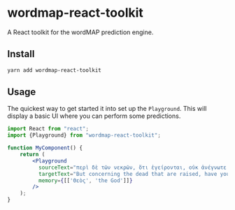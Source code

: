 # wordmap-react-toolkit
A React toolkit for the wordMAP prediction engine. 

## Install

```bash
yarn add wordmap-react-toolkit
```

## Usage

The quickest way to get started it into set up the `Playground`.
This will display a basic UI where you can perform some predictions.

```jsx
import React from "react";
import {Playground} from "wordmap-react-toolkit";

function MyComponent() {
    return (
        <Playground
          sourceText="περὶ δὲ τῶν νεκρῶν, ὅτι ἐγείρονται, οὐκ ἀνέγνωτε ἐν τῇ βίβλῳ Μωϋσέως ἐπὶ τοῦ βάτου, πῶς εἶπεν αὐτῷ ὁ Θεὸς λέγων, ἐγὼ ὁ Θεὸς Ἀβραὰμ, καὶ ὁ Θεὸς Ἰσαὰκ, καὶ ὁ Θεὸς Ἰακώβ?"
          targetText="But concerning the dead that are raised, have you not read in the book of Moses, in the account about the bush, how God spoke to him, saying, ‘I am the God of Abraham and the God of Isaac and the God of Jacob’?"
          memory={[['Θεὸς', 'the God']]}
        />
    );
}
```